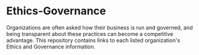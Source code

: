 # Ethics-Governance
Organizations are often asked how their business is run and governed, and being transparent about these practices can become a competitive advantage. This repository contains links to each listed organization's Ethics and Governance information. 
